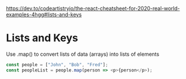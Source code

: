 https://dev.to/codeartistryio/the-react-cheatsheet-for-2020-real-world-examples-4hgg#lists-and-keys

# Lists and Keys

Use .map() to convert lists of data (arrays) into lists of elements

```ts
const people = ["John", "Bob", "Fred"];
const peopleList = people.map(person => <p>{person</p>);
```
